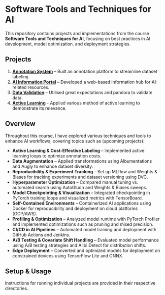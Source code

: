# Software Tools and Techniques for AI  

This repository contains projects and implementations from the course **Software Tools and Techniques for AI**, focusing on best practices in AI development, model optimization, and deployment strategies.  

## Projects  
1. [**Annotation System**](https://github.com/Aryan-IIT/annotation_cs203) – Built an annotation platform to streamline dataset labeling.  
2. [**AI Information Portal**](https://github.com/Aryan-IIT/information_portal_cs203) – Developed a web-based information hub for AI-related resources.  
3. [**Data Validation**](datavalidation_cs203.ipynb) – Utilised great expectations and pandora to validate data.  
4. [**Active Learning**](active_learning_cs203.ipynb) - Applied various method of active learning to demonstrate its relevance. 

## Overview  
Throughout this course, I have explored various techniques and tools to enhance AI workflows, covering topics such as (upcoming projects):  

- **Active Learning & Cost-Effective Labeling** – Implemented active learning loops to optimize annotation costs.  
- **Data Augmentation** – Applied transformations using Albumentations and Augly to enhance dataset diversity.  
- **Reproducibility & Experiment Tracking** – Set up MLflow and Weights & Biases for tracking experiments and dataset versioning using DVC.  
- **Hyperparameter Optimization** – Compared manual tuning vs. automated search using AutoGluon and Weights & Biases sweeps.  
- **Model Checkpointing & Visualization** – Integrated checkpointing in PyTorch training loops and visualized metrics with TensorBoard.  
- **Self-Contained Environments** – Containerized AI applications using Docker for reproducibility and deployment on cloud platforms (GCP/AWS).  
- **Profiling & Optimization** – Analyzed model runtime with PyTorch Profiler and implemented optimizations such as pruning and mixed precision.  
- **CI/CD in AI Pipelines** – Automated model training and deployment with GitHub Actions and Jenkins.  
- **A/B Testing & Covariate Shift Handling** – Evaluated model performance using A/B testing strategies and Alibi Detect for distribution shifts.  
- **Edge Deployment** – Converted and optimized models for deployment on constrained devices using TensorFlow Lite and ONNX.  


## Setup & Usage  
Instructions for running individual projects are provided in their respective directories.  